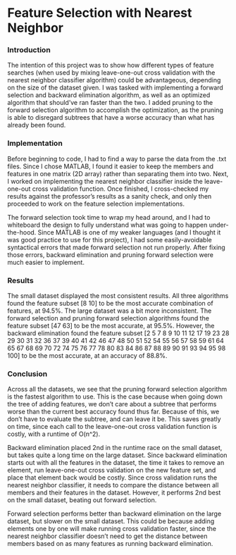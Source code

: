 # Feature Selection with Nearest Neighbor

### Introduction

The intention of this project was to show how different types of feature searches (when used by mixing leave-one-out cross validation with the nearest neighbor classifier algorithm) could be advantageous, depending on the size of the dataset given. I was tasked with implementing a forward selection and backward elimination algorithm, as well as an optimized algorithm that should’ve ran faster than the two. I added pruning to the forward selection algorithm to accomplish the optimization, as the pruning is able to disregard subtrees that have a worse accuracy than what has already been found.

### Implementation

Before beginning to code, I had to find a way to parse the data from the .txt files. Since I chose MATLAB, I found it easier to keep the members and features in one matrix (2D array) rather than separating them into two.  Next, I worked on implementing the nearest neighbor classifier inside the leave-one-out cross validation function. Once finished, I cross-checked my results against the professor’s results as a sanity check, and only then proceeded to work on the feature selection implementations.

The forward selection took time to wrap my head around, and I had to whiteboard the design to fully understand what was going to happen under-the-hood. Since MATLAB is one of my weaker languages (and I thought it was good practice to use for this project), I had some easily-avoidable syntactical errors that made forward selection not run properly. After fixing those errors, backward elimination and pruning forward selection were much easier to implement.

### Results

The small dataset displayed the most consistent results. All three algorithms found the feature subset [8 10] to be the most accurate combination of features, at 94.5%. The large dataset was a bit more inconsistent. The forward selection and pruning forward selection algorithms found the feature subset [47 63] to be the most accurate, at 95.5%. However, the backward elimination found the feature subset [2    5    7    8    9   10   11   12   17   19   23   28   29   30   31   32   36   37   39   40   41   42   46   47   48   50   51   52   54   55   56   57   58   59   61   64   65   67   68   69   70   72   74   75   76   77   78   80   83   84   86   87   88   89   90   91   93   94   95   98  100] to be the most accurate, at an accuracy of 88.8%.

### Conclusion

Across all the datasets, we see that the pruning forward selection algorithm is the fastest algorithm to use. This is the case because when going down the tree of adding features, we don’t care about a subtree that performs worse than the current best accuracy found thus far. Because of this, we don’t have to evaluate the subtree, and can leave it be. This saves greatly on time, since each call to the leave-one-out cross validation function is costly, with a runtime of O(n^2).

Backward elimination placed 2nd in the runtime race on the small dataset, but takes quite a long time on the large dataset. Since backward elimination starts out with all the features in the dataset, the time it takes to remove an element, run leave-one-out cross validation on the new feature set, and place that element back would be costly. Since cross validation runs the nearest neighbor classifier, it needs to compare the distance between all members and their features in the dataset.  However, it performs 2nd best on the small dataset, beating out forward selection.

Forward selection performs better than backward elimination on the large dataset, but slower on the small dataset. This could be because adding elements one by one will make running cross validation faster, since the nearest neighbor classifier doesn’t need to get the distance between members based on as many features as running backward elimination.
